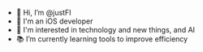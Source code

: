- 👋 Hi, I’m @justFI
- 💞️ I'm an iOS developer
- 👀 I'm interested in technology and new things, and AI
- 📚 I’m currently learning tools to improve efficiency


<!---
justFI/justFI is a ✨ special ✨ repository because its `README.md` (this file) appears on your GitHub profile.
You can click the Preview link to take a look at your changes.
--->
